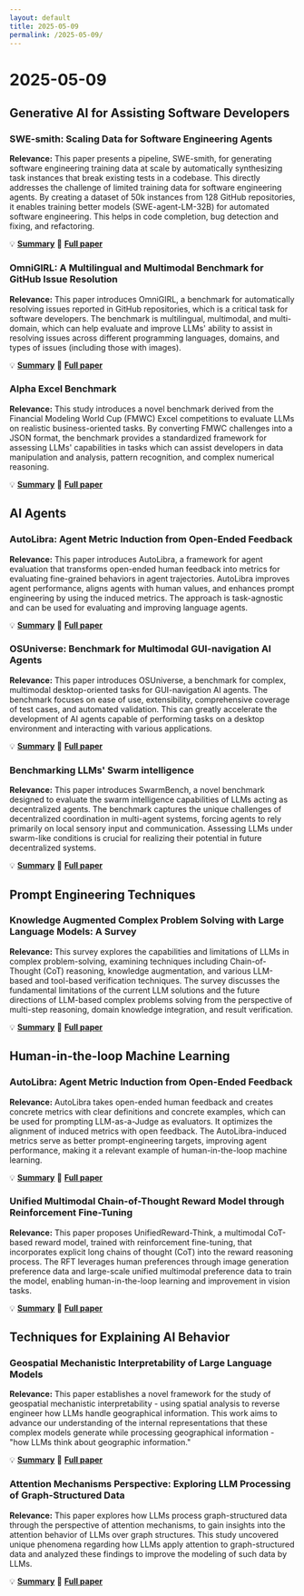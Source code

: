 ```yaml
---
layout: default
title: 2025-05-09
permalink: /2025-05-09/
---
```


# 2025-05-09

## Generative AI for Assisting Software Developers

### SWE-smith: Scaling Data for Software Engineering Agents

**Relevance:** This paper presents a pipeline, SWE-smith, for generating software engineering training data at scale by automatically synthesizing task instances that break existing tests in a codebase. This directly addresses the challenge of limited training data for software engineering agents. By creating a dataset of 50k instances from 128 GitHub repositories, it enables training better models (SWE-agent-LM-32B) for automated software engineering. This helps in code completion, bug detection and fixing, and refactoring.

💡 **[Summary](2504.21798/)** 📄 **[Full paper](https://arxiv.org/pdf/2504.21798)**

### OmniGIRL: A Multilingual and Multimodal Benchmark for GitHub Issue Resolution

**Relevance:** This paper introduces OmniGIRL, a benchmark for automatically resolving issues reported in GitHub repositories, which is a critical task for software developers. The benchmark is multilingual, multimodal, and multi-domain, which can help evaluate and improve LLMs' ability to assist in resolving issues across different programming languages, domains, and types of issues (including those with images).

💡 **[Summary](2505.04606/)** 📄 **[Full paper](https://arxiv.org/pdf/2505.04606)**

### Alpha Excel Benchmark

**Relevance:** This study introduces a novel benchmark derived from the Financial Modeling World Cup (FMWC) Excel competitions to evaluate LLMs on realistic business-oriented tasks. By converting FMWC challenges into a JSON format, the benchmark provides a standardized framework for assessing LLMs' capabilities in tasks which can assist developers in data manipulation and analysis, pattern recognition, and complex numerical reasoning.

💡 **[Summary](2505.04110/)** 📄 **[Full paper](https://arxiv.org/pdf/2505.04110)**

## AI Agents

### AutoLibra: Agent Metric Induction from Open-Ended Feedback

**Relevance:** This paper introduces AutoLibra, a framework for agent evaluation that transforms open-ended human feedback into metrics for evaluating fine-grained behaviors in agent trajectories. AutoLibra improves agent performance, aligns agents with human values, and enhances prompt engineering by using the induced metrics. The approach is task-agnostic and can be used for evaluating and improving language agents.

💡 **[Summary](2505.02820/)** 📄 **[Full paper](https://arxiv.org/pdf/2505.02820)**

### OSUniverse: Benchmark for Multimodal GUI-navigation AI Agents

**Relevance:** This paper introduces OSUniverse, a benchmark for complex, multimodal desktop-oriented tasks for GUI-navigation AI agents. The benchmark focuses on ease of use, extensibility, comprehensive coverage of test cases, and automated validation. This can greatly accelerate the development of AI agents capable of performing tasks on a desktop environment and interacting with various applications.

💡 **[Summary](2505.03570/)** 📄 **[Full paper](https://arxiv.org/pdf/2505.03570)**

### Benchmarking LLMs' Swarm intelligence

**Relevance:** This paper introduces SwarmBench, a novel benchmark designed to evaluate the swarm intelligence capabilities of LLMs acting as decentralized agents. The benchmark captures the unique challenges of decentralized coordination in multi-agent systems, forcing agents to rely primarily on local sensory input and communication. Assessing LLMs under swarm-like conditions is crucial for realizing their potential in future decentralized systems.

💡 **[Summary](2505.04364/)** 📄 **[Full paper](https://arxiv.org/pdf/2505.04364)**

## Prompt Engineering Techniques

### Knowledge Augmented Complex Problem Solving with Large Language Models: A Survey

**Relevance:** This survey explores the capabilities and limitations of LLMs in complex problem-solving, examining techniques including Chain-of-Thought (CoT) reasoning, knowledge augmentation, and various LLM-based and tool-based verification techniques. The survey discusses the fundamental limitations of the current LLM solutions and the future directions of LLM-based complex problems solving from the perspective of multi-step reasoning, domain knowledge integration, and result verification.

💡 **[Summary](2505.03418/)** 📄 **[Full paper](https://arxiv.org/pdf/2505.03418)**

## Human-in-the-loop Machine Learning

### AutoLibra: Agent Metric Induction from Open-Ended Feedback

**Relevance:** AutoLibra takes open-ended human feedback and creates concrete metrics with clear definitions and concrete examples, which can be used for prompting LLM-as-a-Judge as evaluators. It optimizes the alignment of induced metrics with open feedback. The AutoLibra-induced metrics serve as better prompt-engineering targets, improving agent performance, making it a relevant example of human-in-the-loop machine learning.

💡 **[Summary](2505.02820/)** 📄 **[Full paper](https://arxiv.org/pdf/2505.02820)**

### Unified Multimodal Chain-of-Thought Reward Model through Reinforcement Fine-Tuning

**Relevance:** This paper proposes UnifiedReward-Think, a multimodal CoT-based reward model, trained with reinforcement fine-tuning, that incorporates explicit long chains of thought (CoT) into the reward reasoning process. The RFT leverages human preferences through image generation preference data and large-scale unified multimodal preference data to train the model, enabling human-in-the-loop learning and improvement in vision tasks.

💡 **[Summary](2505.03318/)** 📄 **[Full paper](https://arxiv.org/pdf/2505.03318)**

## Techniques for Explaining AI Behavior

### Geospatial Mechanistic Interpretability of Large Language Models

**Relevance:** This paper establishes a novel framework for the study of geospatial mechanistic interpretability - using spatial analysis to reverse engineer how LLMs handle geographical information. This work aims to advance our understanding of the internal representations that these complex models generate while processing geographical information - "how LLMs think about geographic information."

💡 **[Summary](2505.03368/)** 📄 **[Full paper](https://arxiv.org/pdf/2505.03368)**

### Attention Mechanisms Perspective: Exploring LLM Processing of Graph-Structured Data

**Relevance:** This paper explores how LLMs process graph-structured data through the perspective of attention mechanisms, to gain insights into the attention behavior of LLMs over graph structures. This study uncovered unique phenomena regarding how LLMs apply attention to graph-structured data and analyzed these findings to improve the modeling of such data by LLMs.

💡 **[Summary](2505.02130/)** 📄 **[Full paper](https://arxiv.org/pdf/2505.02130)**

